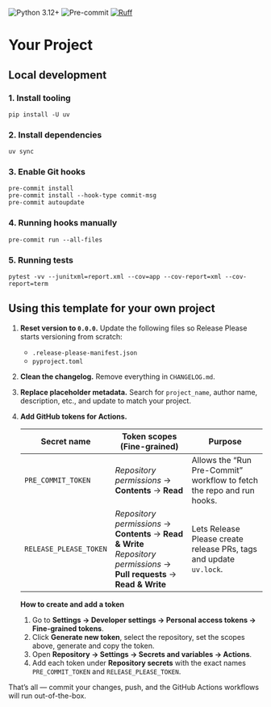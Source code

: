 ![Python 3.12+](https://img.shields.io/badge/python-3.12+-blue.svg)
![Pre-commit](https://img.shields.io/badge/pre--commit-enabled-brightgreen.svg)
[![Ruff](https://img.shields.io/endpoint?url=https://raw.githubusercontent.com/astral-sh/ruff/main/assets/badge/v2.json)](https://github.com/astral-sh/ruff)

# Your Project

## Local development

### 1. Install tooling

```commandline
pip install -U uv
```

### 2. Install dependencies

```commandline
uv sync
```

### 3. Enable Git hooks

```commandline
pre-commit install
pre-commit install --hook-type commit-msg
pre-commit autoupdate
```

### 4. Running hooks manually

```commandline
pre-commit run --all-files
```

### 5. Running tests

```commandline
pytest -vv --junitxml=report.xml --cov=app --cov-report=xml --cov-report=term
```

## Using this template for your own project

1. **Reset version to `0.0.0`.**
   Update the following files so Release Please starts versioning from scratch:

   * `.release-please-manifest.json`
   * `pyproject.toml`

2. **Clean the changelog.**
   Remove everything in `CHANGELOG.md`.

3. **Replace placeholder metadata.**
   Search for `project_name`, author name, description, etc., and update to match your project.

4. **Add GitHub tokens for Actions.**

   | Secret name | Token scopes (Fine-grained) | Purpose |
   |-------------|----------------------------|---------|
   | `PRE_COMMIT_TOKEN` | *Repository permissions* → **Contents** → **Read** | Allows the “Run Pre-Commit” workflow to fetch the repo and run hooks. |
   | `RELEASE_PLEASE_TOKEN` | *Repository permissions* → **Contents** → **Read & Write**<br>*Repository permissions* → **Pull requests** → **Read & Write** | Lets Release Please create release PRs, tags and update `uv.lock`. |

   **How to create and add a token**

   1. Go to **Settings → Developer settings → Personal access tokens → Fine-grained tokens**.
   2. Click **Generate new token**, select the repository, set the scopes above, generate and copy the token.
   3. Open **Repository → Settings → Secrets and variables → Actions**.
   4. Add each token under **Repository secrets** with the exact names `PRE_COMMIT_TOKEN` and `RELEASE_PLEASE_TOKEN`.

That’s all — commit your changes, push, and the GitHub Actions workflows will run out-of-the-box.
